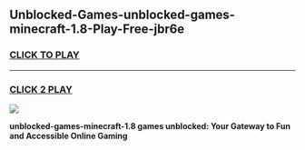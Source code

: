 
## Unblocked-Games-unblocked-games-minecraft-1.8-Play-Free-jbr6e
<h3>
<a href="https://premium76.site?title=unblocked-games-minecraft-1.8&ref=24M">CLICK TO PLAY</a></h3>
<hr>

<h3>
<a href="https://premium76.site?title=unblocked-games-minecraft-1.8&ref=24M">CLICK 2 PLAY</a>
  
</h3>

<a href="https://premium76.site?title=unblocked-games-minecraft-1.8&ref=24M"><img src="https://clearcache.store/games.png"></a>


**unblocked-games-minecraft-1.8 games unblocked: Your Gateway to Fun and Accessible Online Gaming**
